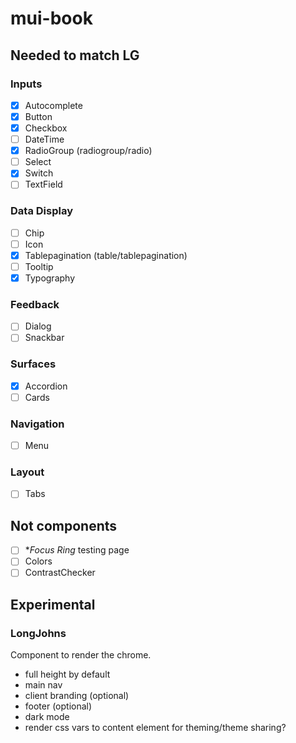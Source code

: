 # mui-book


## Needed to match LG

### Inputs
* [x] Autocomplete
* [x] Button
* [x] Checkbox
* [ ] DateTime
* [x] RadioGroup (radiogroup/radio)
* [ ] Select
* [x] Switch
* [ ] TextField

### Data Display
* [ ] Chip
* [ ] Icon
* [x] Tablepagination (table/tablepagination)
* [ ] Tooltip
* [x] Typography

### Feedback
* [ ] Dialog
* [ ] Snackbar

### Surfaces
* [x] Accordion
* [ ] Cards

### Navigation
* [ ] Menu

### Layout
* [ ] Tabs

## Not components
* [ ] **Focus Ring* testing page
* [ ] Colors
* [ ] ContrastChecker

## Experimental

### LongJohns

Component to render the chrome.

* full height by default
* main nav
* client branding (optional)
* footer (optional)
* dark mode
* render css vars to content element for theming/theme sharing?
